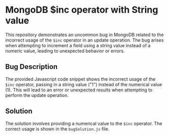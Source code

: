 # MongoDB $inc operator with String value
This repository demonstrates an uncommon bug in MongoDB related to the incorrect usage of the `$inc` operator in an update operation.  The bug arises when attempting to increment a field using a string value instead of a numeric value, leading to unexpected behavior or errors.

## Bug Description
The provided Javascript code snippet shows the incorrect usage of the `$inc` operator, passing in a string value ("1") instead of the numerical value (1).  This will lead to an error or unexpected results when attempting to perform the update operation.

## Solution
The solution involves providing a numerical value to the `$inc` operator. The correct usage is shown in the `bugSolution.js` file.